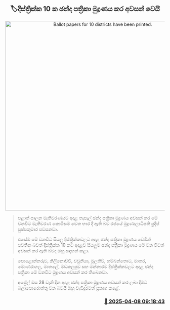 <p align='center'><b><h2 align='center' title='Ballot papers for 10 districts have been printed.'>🏷දිස්ත්‍රික්ක 10 ක ඡන්ද පත්‍රිකා මුද්‍රණය කර අවසන් වෙයි</h2></b></p>
<p align='center'><img src='https://helakuru.sgp1.cdn.digitaloceanspaces.com/esana/images/lib/government-printers-1.jpg' width='600' alt='Ballot papers for 10 districts have been printed.'></p>

> පළාත් පාලන මැතිවරණයට අදාළ තැපැල් ඡන්ද පත්‍රිකා මුද්‍රණය අවසන් කර මේ වනවිට මැතිවරණ කොමිසම වෙත භාර දී ඇති බව රජයේ මුද්‍රණාලාධිපති ප්‍රදීප් පුෂ්පකුමාර පවසනවා.

> එසේම මේ වනවිට සියලු දිස්ත්‍රික්කවලට අදාළ ඡන්ද පත්‍රිකා මුද්‍රණය වෙමින් පවතින බවත් දිස්ත්‍රික්ක 10 කට අදාළව සියලුම ඡන්ද පත්‍රිකා මුද්‍රණය මේ වන විටත් අවසන් කර ඇති බවද ඔහු සඳහන් කළා.

> පොළොන්නරුව, කිලිනොච්චි, වවුනියා, මුලතිව්, හම්බන්තොට, මාතර, මොණරාගල, මාතලේ, මඩකලපුව සහ මන්නාරම දිස්ත්‍රික්කවල​ට අදාළ ඡන්ද පත්‍රිකා මේ වනවිට මුද්‍රණය අවසන් කර තිබෙනවා.

> අප්‍රේල් මස 28 වැනි දින අදාළ ඡන්ද පත්‍රිකා මුද්‍රණය අවසන් කර ලබා දීමට බලාපොරොත්තු වන බවයි ඔහු වැඩිදුරටත් ප්‍රකාශ කළේ.



<h3 align='right'><a href='https://www.helakuru.lk/esana/p/109061/'>📅 2025-04-08 09:18:43</a></h3>

